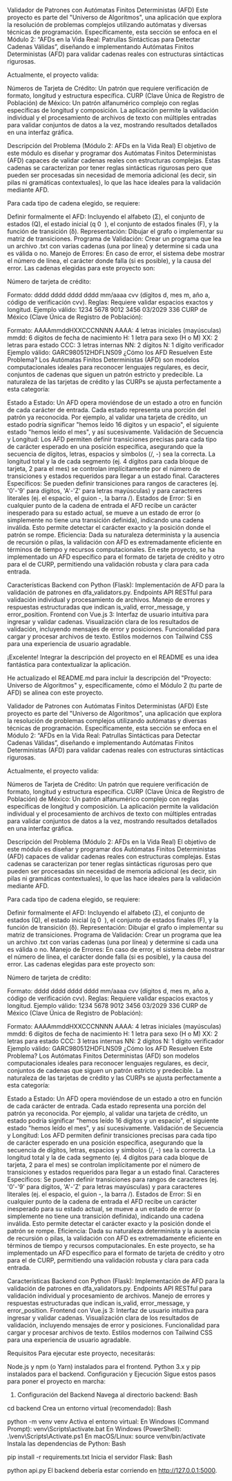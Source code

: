 Validador de Patrones con Autómatas Finitos Deterministas (AFD)
Este proyecto es parte del "Universo de Algoritmos", una aplicación que explora la resolución de problemas complejos utilizando autómatas y diversas técnicas de programación. Específicamente, esta sección se enfoca en el Módulo 2: “AFDs en la Vida Real: Patrullas Sintácticas para Detectar Cadenas Válidas”, diseñando e implementando Autómatas Finitos Deterministas (AFD) para validar cadenas reales con estructuras sintácticas rigurosas.

Actualmente, el proyecto valida:

Números de Tarjeta de Crédito: Un patrón que requiere verificación de formato, longitud y estructura específica.
CURP (Clave Única de Registro de Población) de México: Un patrón alfanumérico complejo con reglas específicas de longitud y composición.
La aplicación permite la validación individual y el procesamiento de archivos de texto con múltiples entradas para validar conjuntos de datos a la vez, mostrando resultados detallados en una interfaz gráfica.

Descripción del Problema (Módulo 2: AFDs en la Vida Real)
El objetivo de este módulo es diseñar y programar dos Autómatas Finitos Deterministas (AFD) capaces de validar cadenas reales con estructuras complejas. Estas cadenas se caracterizan por tener reglas sintácticas rigurosas pero que pueden ser procesadas sin necesidad de memoria adicional (es decir, sin pilas ni gramáticas contextuales), lo que las hace ideales para la validación mediante AFD.

Para cada tipo de cadena elegido, se requiere:

Definir formalmente el AFD: Incluyendo el alfabeto (Σ), el conjunto de estados (Q), el estado inicial (q 
0
​
 ), el conjunto de estados finales (F), y la función de transición (δ).
Representación: Dibujar el grafo o implementar su matriz de transiciones.
Programa de Validación: Crear un programa que lea un archivo .txt con varias cadenas (una por línea) y determine si cada una es válida o no.
Manejo de Errores: En caso de error, el sistema debe mostrar el número de línea, el carácter donde falla (si es posible), y la causa del error.
Las cadenas elegidas para este proyecto son:

Número de tarjeta de crédito:

Formato: dddd dddd dddd dddd mm/aaaa cvv (dígitos d, mes m, año a, código de verificación cvv).
Reglas: Requiere validar espacios exactos y longitud.
Ejemplo válido: 1234 5678 9012 3456 03/2029 336
CURP de México (Clave Única de Registro de Población):

Formato: AAAAmmddHXXCCCNNNN
AAAA: 4 letras iniciales (mayúsculas)
mmdd: 6 dígitos de fecha de nacimiento
H: 1 letra para sexo (H o M)
XX: 2 letras para estado
CCC: 3 letras internas
NN: 2 dígitos
N: 1 dígito verificador
Ejemplo válido: GARC980512HDFLNS09
¿Cómo los AFD Resuelven Este Problema?
Los Autómatas Finitos Deterministas (AFD) son modelos computacionales ideales para reconocer lenguajes regulares, es decir, conjuntos de cadenas que siguen un patrón estricto y predecible. La naturaleza de las tarjetas de crédito y las CURPs se ajusta perfectamente a esta categoría:

Estado a Estado: Un AFD opera moviéndose de un estado a otro en función de cada carácter de entrada. Cada estado representa una porción del patrón ya reconocida. Por ejemplo, al validar una tarjeta de crédito, un estado podría significar "hemos leído 16 dígitos y un espacio", el siguiente estado "hemos leído el mes", y así sucesivamente.
Validación de Secuencia y Longitud: Los AFD permiten definir transiciones precisas para cada tipo de carácter esperado en una posición específica, asegurando que la secuencia de dígitos, letras, espacios y símbolos (/, -) sea la correcta. La longitud total y la de cada segmento (ej. 4 dígitos para cada bloque de tarjeta, 2 para el mes) se controlan implícitamente por el número de transiciones y estados requeridos para llegar a un estado final.
Caracteres Específicos: Se pueden definir transiciones para rangos de caracteres (ej. '0'-'9' para dígitos, 'A'-'Z' para letras mayúsculas) y para caracteres literales (ej. el espacio, el guion -, la barra /).
Estados de Error: Si en cualquier punto de la cadena de entrada el AFD recibe un carácter inesperado para su estado actual, se mueve a un estado de error (o simplemente no tiene una transición definida), indicando una cadena inválida. Esto permite detectar el carácter exacto y la posición donde el patrón se rompe.
Eficiencia: Dada su naturaleza determinista y la ausencia de recursión o pilas, la validación con AFD es extremadamente eficiente en términos de tiempo y recursos computacionales.
En este proyecto, se ha implementado un AFD específico para el formato de tarjeta de crédito y otro para el de CURP, permitiendo una validación robusta y clara para cada entrada.

Características
Backend con Python (Flask):
Implementación de AFD para la validación de patrones en dfa_validators.py.
Endpoints API RESTful para validación individual y procesamiento de archivos.
Manejo de errores y respuestas estructuradas que indican is_valid, error_message, y error_position.
Frontend con Vue.js 3:
Interfaz de usuario intuitiva para ingresar y validar cadenas.
Visualización clara de los resultados de validación, incluyendo mensajes de error y posiciones.
Funcionalidad para cargar y procesar archivos de texto.
Estilos modernos con Tailwind CSS para una experiencia de usuario agradable.

¡Excelente! Integrar la descripción del proyecto en el README es una idea fantástica para contextualizar la aplicación.

He actualizado el README.md para incluir la descripción del "Proyecto: Universo de Algoritmos" y, específicamente, cómo el Módulo 2 (tu parte de AFD) se alinea con este proyecto.

Validador de Patrones con Autómatas Finitos Deterministas (AFD)
Este proyecto es parte del "Universo de Algoritmos", una aplicación que explora la resolución de problemas complejos utilizando autómatas y diversas técnicas de programación. Específicamente, esta sección se enfoca en el Módulo 2: “AFDs en la Vida Real: Patrullas Sintácticas para Detectar Cadenas Válidas”, diseñando e implementando Autómatas Finitos Deterministas (AFD) para validar cadenas reales con estructuras sintácticas rigurosas.

Actualmente, el proyecto valida:

Números de Tarjeta de Crédito: Un patrón que requiere verificación de formato, longitud y estructura específica.
CURP (Clave Única de Registro de Población) de México: Un patrón alfanumérico complejo con reglas específicas de longitud y composición.
La aplicación permite la validación individual y el procesamiento de archivos de texto con múltiples entradas para validar conjuntos de datos a la vez, mostrando resultados detallados en una interfaz gráfica.

Descripción del Problema (Módulo 2: AFDs en la Vida Real)
El objetivo de este módulo es diseñar y programar dos Autómatas Finitos Deterministas (AFD) capaces de validar cadenas reales con estructuras complejas. Estas cadenas se caracterizan por tener reglas sintácticas rigurosas pero que pueden ser procesadas sin necesidad de memoria adicional (es decir, sin pilas ni gramáticas contextuales), lo que las hace ideales para la validación mediante AFD.

Para cada tipo de cadena elegido, se requiere:

Definir formalmente el AFD: Incluyendo el alfabeto (Σ), el conjunto de estados (Q), el estado inicial (q 
0
​
 ), el conjunto de estados finales (F), y la función de transición (δ).
Representación: Dibujar el grafo o implementar su matriz de transiciones.
Programa de Validación: Crear un programa que lea un archivo .txt con varias cadenas (una por línea) y determine si cada una es válida o no.
Manejo de Errores: En caso de error, el sistema debe mostrar el número de línea, el carácter donde falla (si es posible), y la causa del error.
Las cadenas elegidas para este proyecto son:

Número de tarjeta de crédito:

Formato: dddd dddd dddd dddd mm/aaaa cvv (dígitos d, mes m, año a, código de verificación cvv).
Reglas: Requiere validar espacios exactos y longitud.
Ejemplo válido: 1234 5678 9012 3456 03/2029 336
CURP de México (Clave Única de Registro de Población):

Formato: AAAAmmddHXXCCCNNNN
AAAA: 4 letras iniciales (mayúsculas)
mmdd: 6 dígitos de fecha de nacimiento
H: 1 letra para sexo (H o M)
XX: 2 letras para estado
CCC: 3 letras internas
NN: 2 dígitos
N: 1 dígito verificador
Ejemplo válido: GARC980512HDFLNS09
¿Cómo los AFD Resuelven Este Problema?
Los Autómatas Finitos Deterministas (AFD) son modelos computacionales ideales para reconocer lenguajes regulares, es decir, conjuntos de cadenas que siguen un patrón estricto y predecible. La naturaleza de las tarjetas de crédito y las CURPs se ajusta perfectamente a esta categoría:

Estado a Estado: Un AFD opera moviéndose de un estado a otro en función de cada carácter de entrada. Cada estado representa una porción del patrón ya reconocida. Por ejemplo, al validar una tarjeta de crédito, un estado podría significar "hemos leído 16 dígitos y un espacio", el siguiente estado "hemos leído el mes", y así sucesivamente.
Validación de Secuencia y Longitud: Los AFD permiten definir transiciones precisas para cada tipo de carácter esperado en una posición específica, asegurando que la secuencia de dígitos, letras, espacios y símbolos (/, -) sea la correcta. La longitud total y la de cada segmento (ej. 4 dígitos para cada bloque de tarjeta, 2 para el mes) se controlan implícitamente por el número de transiciones y estados requeridos para llegar a un estado final.
Caracteres Específicos: Se pueden definir transiciones para rangos de caracteres (ej. '0'-'9' para dígitos, 'A'-'Z' para letras mayúsculas) y para caracteres literales (ej. el espacio, el guion -, la barra /).
Estados de Error: Si en cualquier punto de la cadena de entrada el AFD recibe un carácter inesperado para su estado actual, se mueve a un estado de error (o simplemente no tiene una transición definida), indicando una cadena inválida. Esto permite detectar el carácter exacto y la posición donde el patrón se rompe.
Eficiencia: Dada su naturaleza determinista y la ausencia de recursión o pilas, la validación con AFD es extremadamente eficiente en términos de tiempo y recursos computacionales.
En este proyecto, se ha implementado un AFD específico para el formato de tarjeta de crédito y otro para el de CURP, permitiendo una validación robusta y clara para cada entrada.

Características
Backend con Python (Flask):
Implementación de AFD para la validación de patrones en dfa_validators.py.
Endpoints API RESTful para validación individual y procesamiento de archivos.
Manejo de errores y respuestas estructuradas que indican is_valid, error_message, y error_position.
Frontend con Vue.js 3:
Interfaz de usuario intuitiva para ingresar y validar cadenas.
Visualización clara de los resultados de validación, incluyendo mensajes de error y posiciones.
Funcionalidad para cargar y procesar archivos de texto.
Estilos modernos con Tailwind CSS para una experiencia de usuario agradable.

Requisitos
Para ejecutar este proyecto, necesitarás:

Node.js y npm (o Yarn) instalados para el frontend.
Python 3.x y pip instalados para el backend.
Configuración y Ejecución
Sigue estos pasos para poner el proyecto en marcha:

1. Configuración del Backend
Navega al directorio backend:
Bash

cd backend
Crea un entorno virtual (recomendado):
Bash

python -m venv venv
Activa el entorno virtual:
En Windows (Command Prompt): venv\Scripts\activate.bat
En Windows (PowerShell): .\venv\Scripts\Activate.ps1
En macOS/Linux: source venv/bin/activate
Instala las dependencias de Python:
Bash

pip install -r requirements.txt
Inicia el servidor Flask:
Bash

python api.py
El backend debería estar corriendo en http://127.0.0.1:5000.
